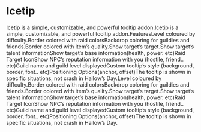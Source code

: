 # Icetip

Icetip is a simple, customizable, and powerful tooltip addon.Icetip is a simple, customizable, and powerful tooltip addon.FeaturesLevel coloured by diffculty.Border colored with raid colorsBackdrop coloring for guildies and friends.Border colored with item’s quality.Show target’s target.Show target’s talent informationShow target’s base information(health, power. etc)Raid Target IconShow NPC’s reputation information with you (hostile, friend.. etc)Guild name and guild level displayedCustom tooltip’s style (background, border, font.. etc)Positioning Options(anchor, offset)The tooltip is shown in specific situations, not crash in Hallow’s Day.Level coloured by diffculty.Border colored with raid colorsBackdrop coloring for guildies and friends.Border colored with item’s quality.Show target’s target.Show target’s talent informationShow target’s base information(health, power. etc)Raid Target IconShow NPC’s reputation information with you (hostile, friend.. etc)Guild name and guild level displayedCustom tooltip’s style (background, border, font.. etc)Positioning Options(anchor, offset)The tooltip is shown in specific situations, not crash in Hallow’s Day.
